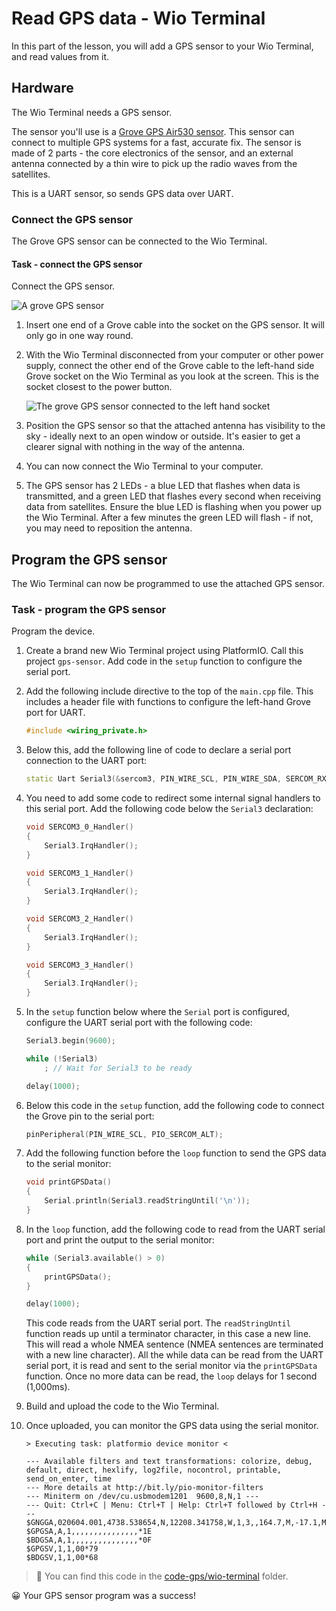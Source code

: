 # Read GPS data - Wio Terminal

In this part of the lesson, you will add a GPS sensor to your Wio Terminal, and read values from it.

## Hardware

The Wio Terminal needs a GPS sensor.

The sensor you'll use is a [Grove GPS Air530 sensor](https://www.seeedstudio.com/Grove-GPS-Air530-p-4584.html). This sensor can connect to multiple GPS systems for a fast, accurate fix. The sensor is made of 2 parts - the core electronics of the sensor, and an external antenna connected by a thin wire to pick up the radio waves from the satellites.

This is a UART sensor, so sends GPS data over UART.

### Connect the GPS sensor

The Grove GPS sensor can be connected to the Wio Terminal.

#### Task - connect the GPS sensor

Connect the GPS sensor.

![A grove GPS sensor](../../../images/grove-gps-sensor.png)

1. Insert one end of a Grove cable into the socket on the GPS sensor. It will only go in one way round.

1. With the Wio Terminal disconnected from your computer or other power supply, connect the other end of the Grove cable to the left-hand side Grove socket on the Wio Terminal as you look at the screen. This is the socket closest to the power button.

    ![The grove GPS sensor connected to the left hand socket](../../../images/wio-gps-sensor.png)

1. Position the GPS sensor so that the attached antenna has visibility to the sky - ideally next to an open window or outside. It's easier to get a clearer signal with nothing in the way of the antenna.

1. You can now connect the Wio Terminal to your computer.

1. The GPS sensor has 2 LEDs - a blue LED that flashes when data is transmitted, and a green LED that flashes every second when receiving data from satellites. Ensure the blue LED is flashing when you power up the Wio Terminal. After a few minutes the green LED will flash - if not, you may need to reposition the antenna.

## Program the GPS sensor

The Wio Terminal can now be programmed to use the attached GPS sensor.

### Task - program the GPS sensor

Program the device.

1. Create a brand new Wio Terminal project using PlatformIO. Call this project `gps-sensor`. Add code in the `setup` function to configure the serial port.

1. Add the following include directive to the top of the `main.cpp` file. This includes a header file with functions to configure the left-hand Grove port for UART.

    ```cpp
    #include <wiring_private.h>
    ```

1. Below this, add the following line of code to declare a serial port connection to the UART port:

    ```cpp
    static Uart Serial3(&sercom3, PIN_WIRE_SCL, PIN_WIRE_SDA, SERCOM_RX_PAD_1, UART_TX_PAD_0);
    ```

1. You need to add some code to redirect some internal signal handlers to this serial port. Add the following code below the `Serial3` declaration:

    ```cpp
    void SERCOM3_0_Handler()
    {
        Serial3.IrqHandler();
    }
    
    void SERCOM3_1_Handler()
    {
        Serial3.IrqHandler();
    }
    
    void SERCOM3_2_Handler()
    {
        Serial3.IrqHandler();
    }
    
    void SERCOM3_3_Handler()
    {
        Serial3.IrqHandler();
    }
    ```

1. In the `setup` function below where the `Serial` port is configured, configure the UART serial port with the following code:

    ```cpp
    Serial3.begin(9600);

    while (!Serial3)
        ; // Wait for Serial3 to be ready

    delay(1000);
    ```

1. Below this code in the `setup` function, add the following code to connect the Grove pin to the serial port:

    ```cpp
    pinPeripheral(PIN_WIRE_SCL, PIO_SERCOM_ALT);
    ```

1. Add the following function before the `loop` function to send the GPS data to the serial monitor:

    ```cpp
    void printGPSData()
    {
        Serial.println(Serial3.readStringUntil('\n'));
    }
    ```

1. In the `loop` function, add the following code to read from the UART serial port and print the output to the serial monitor:

    ```cpp
    while (Serial3.available() > 0)
    {
        printGPSData();
    }
    
    delay(1000);
    ```

    This code reads from the UART serial port. The `readStringUntil` function reads up until a terminator character, in this case a new line. This will read a whole NMEA sentence (NMEA sentences are terminated with a new line character). All the while data can be read from the UART serial port, it is read and sent to the serial monitor via the `printGPSData` function. Once no more data can be read, the `loop` delays for 1 second (1,000ms).

1. Build and upload the code to the Wio Terminal.

1. Once uploaded, you can monitor the GPS data using the serial monitor.

    ```output
    > Executing task: platformio device monitor <
    
    --- Available filters and text transformations: colorize, debug, default, direct, hexlify, log2file, nocontrol, printable, send_on_enter, time
    --- More details at http://bit.ly/pio-monitor-filters
    --- Miniterm on /dev/cu.usbmodem1201  9600,8,N,1 ---
    --- Quit: Ctrl+C | Menu: Ctrl+T | Help: Ctrl+T followed by Ctrl+H ---
    $GNGGA,020604.001,4738.538654,N,12208.341758,W,1,3,,164.7,M,-17.1,M,,*67
    $GPGSA,A,1,,,,,,,,,,,,,,,*1E
    $BDGSA,A,1,,,,,,,,,,,,,,,*0F
    $GPGSV,1,1,00*79
    $BDGSV,1,1,00*68
    ```

> 💁 You can find this code in the [code-gps/wio-terminal](code-gps/wio-terminal) folder.

😀 Your GPS sensor program was a success!
